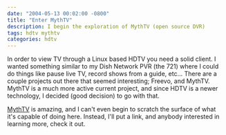 ```yaml
---
date: "2004-05-13 00:02:00 -0800"
title: "Enter MythTV"
description: I begin the exploration of MythTV (open source DVR) 
tags: hdtv mythtv
categories: hdtv
---
```


In order to view TV through a Linux based HDTV you need a solid client. I wanted something similar to my Dish Network PVR (the 721) where I could do things like pause live TV, record shows from a guide, etc... There are a couple projects out there that seemed interesting; Freevo, and MythTV. MythTV is a much more active current project, and since HDTV is a newer technology, I decided (good decision) to go with that.  
  
[MythTV](http://www.mythtv.org/) is amazing, and I can't even begin to scratch the surface of what it's capable of doing here. Instead, I'll put a link, and anybody interested in learning more, check it out.
